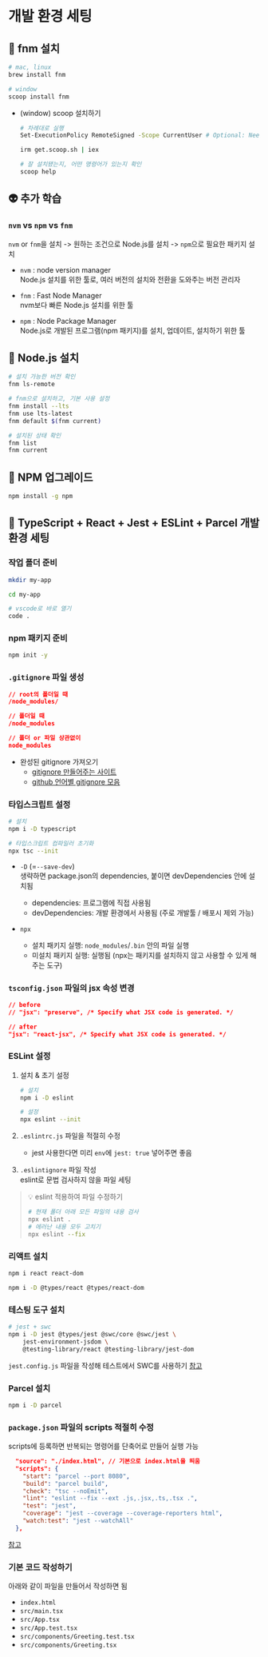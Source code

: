 # 개발 환경 세팅

## 📌 fnm 설치

```bash
# mac, linux
brew install fnm

# window
scoop install fnm
```

- (window) scoop 설치하기

  ```bash
  # 차례대로 실행
  Set-ExecutionPolicy RemoteSigned -Scope CurrentUser # Optional: Needed to run a remote script the first time

  irm get.scoop.sh | iex

  # 잘 설치됐는지, 어떤 명령어가 있는지 확인
  scoop help
  ```

## 👽 추가 학습

### `nvm` vs `npm` vs `fnm`

`nvm` or `fnm`을 설치 -> 원하는 조건으로 Node.js를 설치 -> `npm`으로 필요한 패키지 설치

- `nvm` : node version manager  
  Node.js 설치를 위한 툴로, 여러 버전의 설치와 전환을 도와주는 버전 관리자

- `fnm` : Fast Node Manager  
  nvm보다 빠른 Node.js 설치를 위한 툴

- `npm` : Node Package Manager  
  Node.js로 개발된 프로그램(npm 패키지)를 설치, 업데이트, 설치하기 위한 툴

## 📌 Node.js 설치

```bash
# 설치 가능한 버전 확인
fnm ls-remote

# fnm으로 설치하고, 기본 사용 설정
fnm install --lts
fnm use lts-latest
fnm default $(fnm current)

# 설치된 상태 확인
fnm list
fnm current
```

## 📌 NPM 업그레이드

```bash
npm install -g npm
```

## 📌 TypeScript + React + Jest + ESLint + Parcel 개발 환경 세팅

### 작업 폴더 준비

```bash
mkdir my-app

cd my-app

# vscode로 바로 열기
code .
```

### npm 패키지 준비

```bash
npm init -y
```

### `.gitignore` 파일 생성

```json
// root의 폴더일 때
/node_modules/

// 폴더일 때
/node_modules

// 폴더 or 파일 상관없이
node_modules
```

- 완성된 gitignore 가져오기
  - [gitignore 만들어주는 사이트](https://www.toptal.com/developers/gitignore)
  - [github 언어별 gitignore 모음](https://github.com/github/gitignore)

### 타입스크립트 설정

```bash
# 설치
npm i -D typescript

# 타입스크립트 컴파일러 초기화
npx tsc --init
```

- `-D` (=`--save-dev`)  
  생략하면 package.json의 dependencies, 붙이면 devDependencies 안에 설치됨

  - dependencies: 프로그램에 직접 사용됨
  - devDependencies: 개발 환경에서 사용됨 (주로 개발툴 / 배포시 제외 가능)

- `npx`
  - 설치 패키지 실행: `node_modules`/`.bin` 안의 파일 실행
  - 미설치 패키지 실행: 실행됨 (npx는 패키지를 설치하지 않고 사용할 수 있게 해주는 도구)

### `tsconfig.json` 파일의 jsx 속성 변경

```json
// before
// "jsx": "preserve", /* Specify what JSX code is generated. */

// after
"jsx": "react-jsx", /* Specify what JSX code is generated. */
```

### ESLint 설정

1. 설치 & 초기 설정

   ```bash
   # 설치
   npm i -D eslint

   # 설정
   npx eslint --init
   ```

2. `.eslintrc.js` 파일을 적절히 수정

   - jest 사용한다면 미리 `env`에 `jest: true` 넣어주면 좋음

3. `.eslintignore` 파일 작성  
   eslint로 문법 검사하지 않을 파일 세팅

> 💡 eslint 적용하여 파일 수정하기
>
> ```bash
> # 현재 폴더 아래 모든 파일의 내용 검사
> npx eslint .
> # 에러난 내용 모두 고치기
> npx eslint --fix
> ```

### 리액트 설치

```bash
npm i react react-dom

npm i -D @types/react @types/react-dom
```

### 테스팅 도구 설치

```bash
# jest + swc
npm i -D jest @types/jest @swc/core @swc/jest \
    jest-environment-jsdom \
    @testing-library/react @testing-library/jest-dom
```

`jest.config.js` 파일을 작성해 테스트에서 SWC를 사용하기
[참고](https://github.com/ahastudio/CodingLife/blob/main/20220726/react/jest.config.js)

### Parcel 설치

```bash
npm i -D parcel
```

### `package.json` 파일의 scripts 적절히 수정

scripts에 등록하면 반복되는 명령어를 단축어로 만들어 실행 가능

```json
  "source": "./index.html", // 기본으로 index.html을 띄움
  "scripts": {
    "start": "parcel --port 8080",
    "build": "parcel build",
    "check": "tsc --noEmit",
    "lint": "eslint --fix --ext .js,.jsx,.ts,.tsx .",
    "test": "jest",
    "coverage": "jest --coverage --coverage-reporters html",
    "watch:test": "jest --watchAll"
  },
```

[참고](https://github.com/ahastudio/CodingLife/blob/main/20220726/react/package.json)

### 기본 코드 작성하기

아래와 같이 파일을 만들어서 작성하면 됨

- `index.html`
- `src/main.tsx`
- `src/App.tsx`
- `src/App.test.tsx`
- `src/components/Greeting.test.tsx`
- `src/components/Greeting.tsx`
